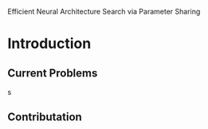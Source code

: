 Efficient Neural Architecture Search via Parameter Sharing

# Introduction

## Current Problems

s

## Contributation

